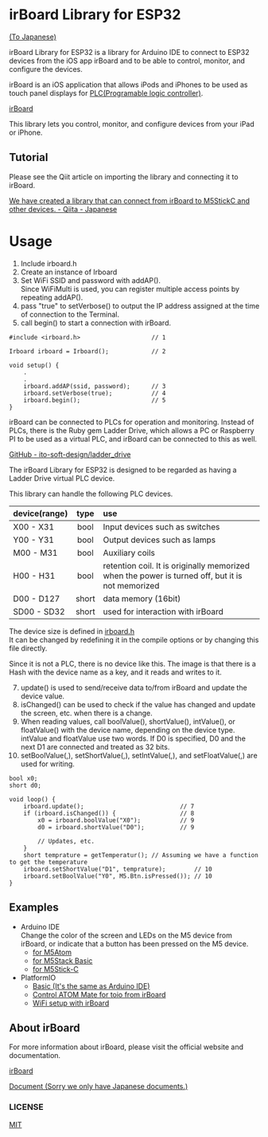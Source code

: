 # irBoard Library for ESP32

[(To Japanese)](./README_ja.md)

irBoard Library for ESP32 is a library for Arduino IDE to connect to ESP32 devices from the iOS app irBoard and to be able to control, monitor, and configure the devices.

irBoard is an iOS application that allows iPods and iPhones to be used as touch panel displays for [PLC(Programable logic controller)](https://ja.wikipedia.org/wiki/プログラマブルロジックコントローラ).

[irBoard](https://irboard.itosoft.com)

This library lets you control, monitor, and configure devices from your iPad or iPhone.

## Tutorial

Please see the Qiit article on importing the library and connecting it to irBoard.

[We have created a library that can connect from irBoard to M5StickC and other devices. - Qiita - Japanese](https://qiita.com/katsuyoshi/items/5c850cd14e8e2ff47b4f)

# Usage

1. Include irboard.h
2. Create an instance of Irboard
3. Set WiFi SSID and password with addAP().  
  Since WiFiMulti is used, you can register multiple access points by repeating addAP().
4. pass "true" to setVerbose() to output the IP address assigned at the time of connection to the Terminal.
5. call begin() to start a connection with irBoard.

```
#include <irboard.h>                    // 1

Irboard irboard = Irboard();            // 2

void setup() {
    .
    .
    irboard.addAP(ssid, password);      // 3
    irboard.setVerbose(true);           // 4
    irboard.begin();                    // 5
}
```

irBoard can be connected to PLCs for operation and monitoring.
Instead of PLCs, there is the Ruby gem Ladder Drive, which allows a PC or Raspberry PI to be used as a virtual PLC, and irBoard can be connected to this as well.

[GitHub - ito-soft-design/ladder_drive](https://github.com/ito-soft-design/ladder_drive)

The irBoard Library for ESP32 is designed to be regarded as having a Ladder Drive virtual PLC device.

This library can handle the following PLC devices.

|device(range)|type|use|
|:--|:-:|:--|
|X00 - X31|bool|Input devices such as switches|
|Y00 - Y31|bool|Output devices such as lamps|
|M00 - M31|bool|Auxiliary coils|
|H00 - H31|bool|retention coil. It is originally memorized when the power is turned off, but it is not memorized|
|D00 - D127|short|data memory (16bit)|
|SD00 - SD32|short|used for interaction with irBoard|

The device size is defined in [irboard.h](https://github.com/ito-soft-design/irboard_esp32/blob/master/src/irboard.h#L37)  
It can be changed by redefining it in the compile options or by changing this file directly.

Since it is not a PLC, there is no device like this. The image is that there is a Hash with the device name as a key, and it reads and writes to it.  

7. update() is used to send/receive data to/from irBoard and update the device value. 
8. isChanged() can be used to check if the value has changed and update the screen, etc. when there is a change. 
9. When reading values, call boolValue(), shortValue(), intValue(), or floatValue() with the device name, depending on the device type. intValue and floatValue use two words. If D0 is specified, D0 and the next D1 are connected and treated as 32 bits.
10. setBoolValue(,), setShortValue(,), setIntValue(,), and setFloatValue(,) are used for writing.


```
bool x0;
short d0;

void loop() {
    irboard.update();                           // 7
    if (irboard.isChanged()) {                  // 8
        x0 = irboard.boolValue("X0");           // 9
        d0 = irboard.shortValue("D0");          // 9

        // Updates, etc.
    }
    short temprature = getTemperatur(); // Assuming we have a function to get the temperature
    irboard.setShortValue("D1", temprature);        // 10
    irboard.setBoolValue("Y0", M5.Btn.isPressed()); // 10
}

```

## Examples

- Arduino IDE  
  Change the color of the screen and LEDs on the M5 device from irBoard, or indicate that a button has been pressed on the M5 device.
    - [for M5Atom](examples/irboard_m5atom)
    - [for M5Stack Basic](examples/irboard_m5stack)
    - [for M5Stick-C](examples/irboard_m5stickc)
- PlatformIO
    - [Basic (It's the same as Arduino IDE)](examples/platformio_irboard_basic)
    - [Control ATOM Mate for toio from irBoard](examples/platformio_irboard_toio_mate)
    - [WiFi setup with irBoard](examples/platformio_irboard_wifi_setup)

## About irBoard

For more information about irBoard, please visit the official website and documentation.  

[irBoard](https://irboard.itosoft.com/en/)

[Document (Sorry we only have Japanese documents.)](https://irboard.itosoft.com/ja/document/document)

### LICENSE

[MIT](https://github.com/ito-soft-design/irboard_esp32/blob/master/LICENSE.txt)
